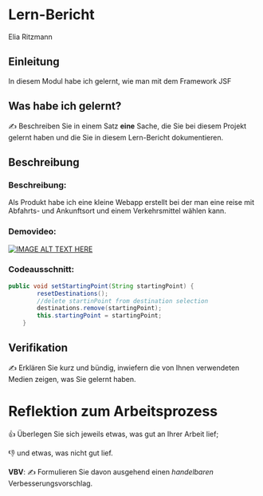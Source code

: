 # Lern-Bericht
Elia Ritzmann

## Einleitung

In diesem Modul habe ich gelernt, wie man mit dem Framework JSF

## Was habe ich gelernt?

✍️ Beschreiben Sie in einem Satz **eine** Sache, die Sie bei diesem Projekt gelernt haben und die Sie in diesem Lern-Bericht dokumentieren.

## Beschreibung

### Beschreibung:

Als Produkt habe ich eine kleine Webapp erstellt bei der man eine reise mit Abfahrts- und Ankunftsort und einem Verkehrsmittel wählen kann. 

### Demovideo:
[![IMAGE ALT TEXT HERE](https://img.youtube.com/vi/gkKCJtF32nc/0.jpg)]([https://www.youtube.com/watch?v=YOUTUBE_VIDEO_ID_HERE](https://youtu.be/gkKCJtF32nc))

### Codeausschnitt:
```java
public void setStartingPoint(String startingPoint) {
        resetDestinations();
        //delete startinPoint from destination selection
        destinations.remove(startingPoint);
        this.startingPoint = startingPoint;
    }
```

## Verifikation

✍️ Erklären Sie kurz und bündig, inwiefern die von Ihnen verwendeten Medien zeigen, was Sie gelernt haben.

# Reflektion zum Arbeitsprozess

👍 Überlegen Sie sich jeweils etwas, was gut an Ihrer Arbeit lief; 

👎 und etwas, was nicht gut lief.

**VBV**: ✍️ Formulieren Sie davon ausgehend einen *handelbaren* Verbesserungsvorschlag.

